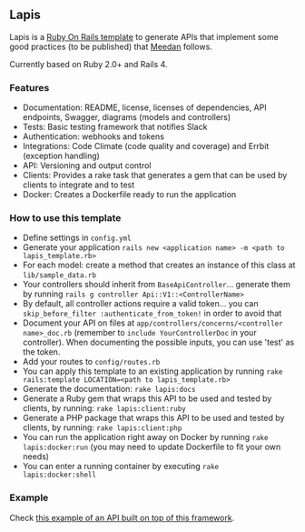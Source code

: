 ## Lapis

Lapis is a [Ruby On Rails template](http://guides.rubyonrails.org/rails_application_templates.html) to generate APIs that implement some good practices (to be published) that [Meedan](http://meedan.com) follows.

Currently based on Ruby 2.0+ and Rails 4.

### Features

* Documentation: README, license, licenses of dependencies, API endpoints, Swagger, diagrams (models and controllers)
* Tests: Basic testing framework that notifies Slack
* Authentication: webhooks and tokens
* Integrations: Code Climate (code quality and coverage) and Errbit (exception handling)
* API: Versioning and output control
* Clients: Provides a rake task that generates a gem that can be used by clients to integrate and to test
* Docker: Creates a Dockerfile ready to run the application

### How to use this template

* Define settings in `config.yml`
* Generate your application `rails new <application name> -m <path to lapis_template.rb>`
* For each model: create a method that creates an instance of this class at `lib/sample_data.rb`
* Your controllers should inherit from `BaseApiController`... generate them by running `rails g controller Api::V1::<ControllerName>`
* By default, all controller actions require a valid token... you can `skip_before_filter :authenticate_from_token!` in order to avoid that
* Document your API on files at `app/controllers/concerns/<controller name>_doc.rb` (remember to `include YourControllerDoc` in your controller). When documenting the possible inputs, you can use 'test' as the token.
* Add your routes to `config/routes.rb`
* You can apply this template to an existing application by running `rake rails:template LOCATION=<path to lapis_template.rb>`
* Generate the documentation: `rake lapis:docs`
* Generate a Ruby gem that wraps this API to be used and tested by clients, by running: `rake lapis:client:ruby`
* Generate a PHP package that wraps this API to be used and tested by clients, by running: `rake lapis:client:php`
* You can run the application right away on Docker by running  `rake lapis:docker:run` (you may need to update Dockerfile to fit your own needs)
* You can enter a running container by executing `rake lapis:docker:shell`

### Example

Check [this example of an API built on top of this framework](https://github.com/meedan/lapis-example/).
